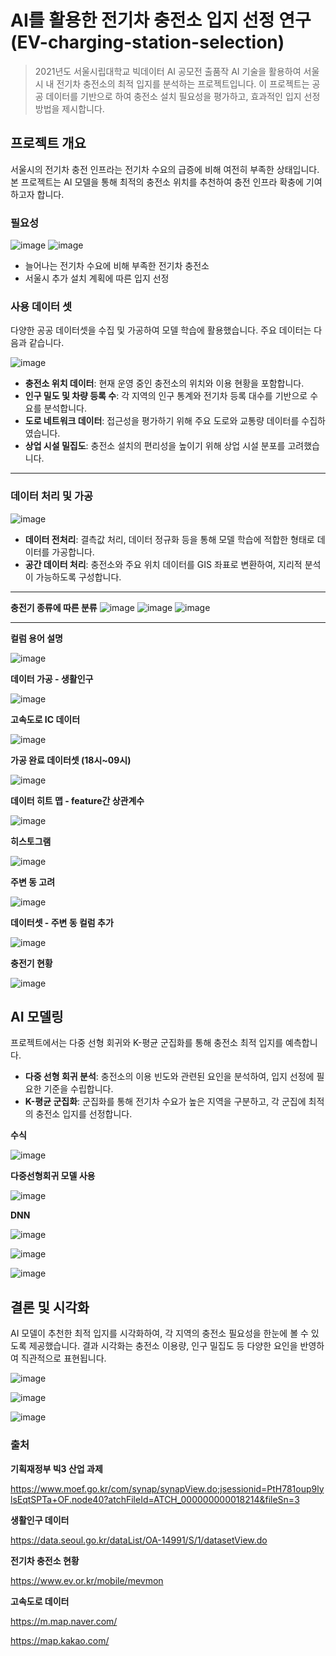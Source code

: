 # AI를 활용한 전기차 충전소 입지 선정 연구 (EV-charging-station-selection)
> 2021년도 서울시립대학교 빅데이터 AI 공모전 출품작
> AI 기술을 활용하여 서울시 내 전기차 충전소의 최적 입지를 분석하는 프로젝트입니다. 이 프로젝트는 공공 데이터를 기반으로 하여 충전소 설치 필요성을 평가하고, 효과적인 입지 선정 방법을 제시합니다.
## 프로젝트 개요
서울시의 전기차 충전 인프라는 전기차 수요의 급증에 비해 여전히 부족한 상태입니다. 본 프로젝트는 AI 모델을 통해 최적의 충전소 위치를 추천하여 충전 인프라 확충에 기여하고자 합니다.

### 필요성
![image](https://github.com/user-attachments/assets/fc843618-5dc6-4279-bbe0-2be8b17e000a)
![image](https://github.com/user-attachments/assets/0a7c010b-42ab-42ec-ac97-8ddeb67f1bc2)

- 늘어나는 전기차 수요에 비해 부족한 전기차 충전소
- 서울시 추가 설치 계획에 따른 입지 선정

### 사용 데이터 셋
다양한 공공 데이터셋을 수집 및 가공하여 모델 학습에 활용했습니다. 주요 데이터는 다음과 같습니다.

![image](https://github.com/user-attachments/assets/48240ed8-bc6c-45e0-879f-e4d4deb2b6e5)

- **충전소 위치 데이터**: 현재 운영 중인 충전소의 위치와 이용 현황을 포함합니다.
- **인구 밀도 및 차량 등록 수**: 각 지역의 인구 통계와 전기차 등록 대수를 기반으로 수요를 분석합니다.
- **도로 네트워크 데이터**: 접근성을 평가하기 위해 주요 도로와 교통량 데이터를 수집하였습니다.
- **상업 시설 밀집도**: 충전소 설치의 편리성을 높이기 위해 상업 시설 분포를 고려했습니다.


---

### 데이터 처리 및 가공

![image](https://github.com/user-attachments/assets/fcf1d746-5c0b-44d2-b5bf-84613a5f5829)
- **데이터 전처리**: 결측값 처리, 데이터 정규화 등을 통해 모델 학습에 적합한 형태로 데이터를 가공합니다.
- **공간 데이터 처리**: 충전소와 주요 위치 데이터를 GIS 좌표로 변환하여, 지리적 분석이 가능하도록 구성합니다.
---

**충전기 종류에 따른 분류**
![image](https://github.com/user-attachments/assets/c98a65ad-38ea-4b78-83aa-36f05fb61f27)
![image](https://github.com/user-attachments/assets/753d35c9-52b1-44a5-926b-3a07955bcb51)
![image](https://github.com/user-attachments/assets/1f7ec2ae-26e5-4289-aa0a-6df5a2618650)

---

**컬럼 용어 설명**

![image](https://github.com/user-attachments/assets/2132f939-b9ba-4c5d-abf8-128c559d001c)

**데이터 가공 - 생활인구**

![image](https://github.com/user-attachments/assets/b5a414ae-35d4-4f11-a924-0f236c812acc)

**고속도로 IC 데이터**

![image](https://github.com/user-attachments/assets/9751d22d-c985-49af-af8f-a335a79cf27f)

**가공 완료 데이터셋 (18시~09시)**

![image](https://github.com/user-attachments/assets/76e73109-72d0-4280-ab0e-b13d664cebaa)

**데이터 히트 맵 - feature간 상관계수**

![image](https://github.com/user-attachments/assets/9abb370f-2320-4dd8-bcb6-7b7057542c44)

**히스토그램**

![image](https://github.com/user-attachments/assets/f2c07a0c-b429-4305-8b07-d3fac97421c2)

**주변 동 고려**

![image](https://github.com/user-attachments/assets/f2f00572-f2a7-4b10-b577-8450a176fbe6)

**데이터셋 - 주변 동 컬럼 추가**

![image](https://github.com/user-attachments/assets/79772a90-66ec-4db2-b66b-dbd567dd648f)

**충전기 현황**

![image](https://github.com/user-attachments/assets/8cd46a8c-fc53-4579-afe8-0978cb5eecf8)

## AI 모델링
프로젝트에서는 다중 선형 회귀와 K-평균 군집화를 통해 충전소 최적 입지를 예측합니다.

- **다중 선형 회귀 분석**: 충전소의 이용 빈도와 관련된 요인을 분석하여, 입지 선정에 필요한 기준을 수립합니다.
- **K-평균 군집화**: 군집화를 통해 전기차 수요가 높은 지역을 구분하고, 각 군집에 최적의 충전소 입지를 선정합니다.

**수식**

![image](https://github.com/user-attachments/assets/4f7dc943-c08c-4dc9-be02-99cc26c092fd)

**다중선형회귀 모델 사용**

![image](https://github.com/user-attachments/assets/37552882-5529-419e-925a-72d69f2e8ab9)

**DNN**

![image](https://github.com/user-attachments/assets/57b912c0-b9c4-49dd-a478-356dc41295ab)

![image](https://github.com/user-attachments/assets/19b921d5-ea09-40e6-b34a-5cad180ad226)

![image](https://github.com/user-attachments/assets/bc244457-17a6-4f02-848e-4fb03f018606)

## 결론 및 시각화
AI 모델이 추천한 최적 입지를 시각화하여, 각 지역의 충전소 필요성을 한눈에 볼 수 있도록 제공했습니다. 결과 시각화는 충전소 이용량, 인구 밀집도 등 다양한 요인을 반영하여 직관적으로 표현됩니다.

![image](https://github.com/user-attachments/assets/48c8a121-bda0-4ae0-8995-737def04830d)

![image](https://github.com/user-attachments/assets/305ef3e1-ac8e-4320-a298-f5c21419662c)

![image](https://github.com/user-attachments/assets/c5177def-19ef-4753-80b8-b3a4331c36c9)

### 출처

**기획재정부 빅3 산업 과제**

https://www.moef.go.kr/com/synap/synapView.do;jsessionid=PtH781oup9lylsEqtSPTa+OF.node40?atchFileId=ATCH_000000000018214&fileSn=3

**생활인구 데이터**

https://data.seoul.go.kr/dataList/OA-14991/S/1/datasetView.do

**전기차 충전소 현황**

https://www.ev.or.kr/mobile/mevmon

**고속도로 데이터**

https://m.map.naver.com/

https://map.kakao.com/
